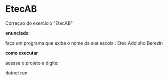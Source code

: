 # EtecAB
Correçao do exercício "EtecAB"

**enunciado**:

faça um programa que exiba o nome da sua escola : Etec Adolpho Berezin

**como executar**

acesse o projeto e digite:

dotnet run